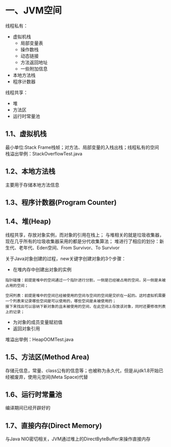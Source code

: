 # 一、JVM空间
线程私有：
- 虚拟机栈
    - 局部变量表
    - 操作数栈
    - 动态链接
    - 方法返回地址
    - 一些附加信息
- 本地方法栈
- 程序计数器

线程共享：
- 堆
- 方法区
- 运行时常量池

## 1.1、虚拟机栈
最小单位:Stack Frame栈帧；对方法、局部变量的入栈出栈；线程私有的空间  
栈溢出举例：StackOverflowTest.java

## 1.2、本地方法栈
主要用于存储本地方法信息

## 1.3、程序计数器(Program Counter)

## 1.4、堆(Heap)
线程共享，存放对象实例，而对象的引用在栈上；
与堆相关的就是垃圾收集器，现在几乎所有的垃圾收集器采用的都是分代收集算法；
堆进行了相应的划分：新生代、老年代、Eden空间、From Survivor、To Survivor

关于Java对象创建的过程，new关键字创建对象的3个步骤：
- 在堆内存中创建出对象的实例
```text
指针碰撞：前提是堆中的空间通过一个指针进行分割，一侧是已经被占用的空间，另一侧是未被占用的空间；  

空闲列表：前提是堆中的空间已经被使用的空间与空间的空间是交织在一起的。这时虚拟机需要一个列表来记录哪些空间是可以使用的，哪些空间是未被使用的；
接下来找出可以容纳下新对象的且未被使用的空间，在此空间上存放该对象，同时还要修改列表上的记录；
```
- 为对象的成员变量赋初值
- 返回对象引用

堆溢出举例：HeapOOMTest.java

## 1.5、方法区(Method Area)
存储元信息，常量、class公有的信息等；也被称为永久代，但是从jdk1.8开始已经被废弃，使用元空间(Meta Space)代替

## 1.6、运行时常量池
编译期间已经开辟好的

## 1.7、直接内存(Direct Memory)
与Java NIO密切相关，JVM通过堆上的DirectByteBuffer来操作直接内存